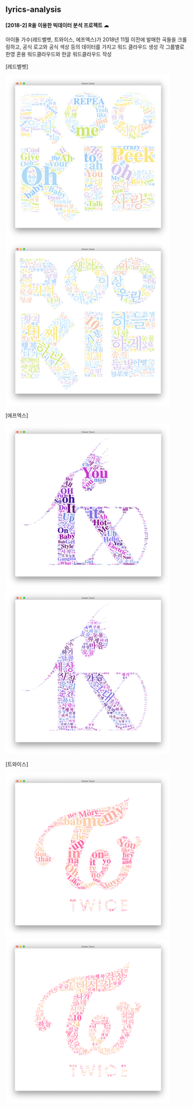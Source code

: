 ## lyrics-analysis

#### [2018-2] R을 이용한 빅데이터 분석 프로젝트 ☁︎
아이돌 가수(레드벨벳, 트와이스, 에프엑스)가 2018년 11월 이전에 발매한 곡들을 크롤링하고, 공식 로고와 공식 색상 등의 데이터를 가지고 워드 클라우드 생성
각 그룹별로 한영 혼용 워드클라우드와 한글 워드클라우드 작성

[레드벨벳]

<img src="/output/rv_output.png" width="450px" height="450px" title="rv output" alt="rv output"></img><br/>
<img src="/output/rv_korean.png" width="450px" height="450px" title="rv korean" alt="rv korean"></img><br/>


[에프엑스]

<img src="/output/fx_output.png" width="450px" height="450px" title="fx output" alt="fx output"></img><br/>
<img src="/output/fx_korean.png" width="450px" height="450px" title="fx korean" alt="fx korean"></img><br/>


[트와이스]

<img src="/output/twice_output.png" width="450px" height="450px" title="twice output" alt="twice output"></img><br/>
<img src="/output/twice_korean.png" width="450px" height="450px" title="twice korean" alt="twice korean"></img><br/>
